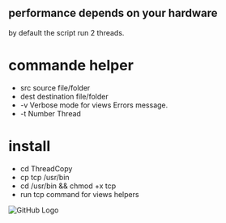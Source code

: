 ## performance depends on your hardware  

by default the script run 2 threads.  

# commande helper 
- src source file/folder
- dest destination file/folder
- -v Verbose mode for views Errors message.
- -t Number Thread

# install
- cd ThreadCopy
- cp tcp /usr/bin
- cd /usr/bin && chmod +x tcp
- run tcp command for views helpers

![GitHub Logo](https://i.ibb.co/h8YWJrv/Capture-du-2019-05-26-05-41-49.png)
